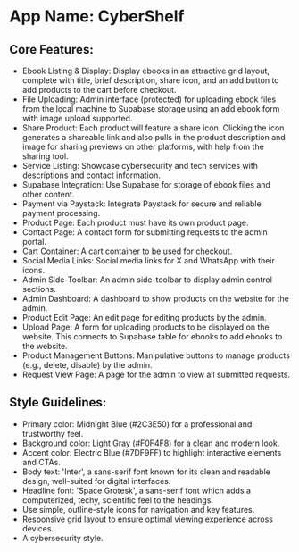 # **App Name**: CyberShelf

## Core Features:

- Ebook Listing & Display: Display ebooks in an attractive grid layout, complete with title, brief description, share icon, and an add button to add products to the cart before checkout.
- File Uploading: Admin interface (protected) for uploading ebook files from the local machine to Supabase storage using an add ebook form with image upload supported.
- Share Product: Each product will feature a share icon. Clicking the icon generates a shareable link and also pulls in the product description and image for sharing previews on other platforms, with help from the sharing tool.
- Service Listing: Showcase cybersecurity and tech services with descriptions and contact information.
- Supabase Integration: Use Supabase for storage of ebook files and other content.
- Payment via Paystack: Integrate Paystack for secure and reliable payment processing.
- Product Page: Each product must have its own product page.
- Contact Page: A contact form for submitting requests to the admin portal.
- Cart Container: A cart container to be used for checkout.
- Social Media Links: Social media links for X and WhatsApp with their icons.
- Admin Side-Toolbar: An admin side-toolbar to display admin control sections.
- Admin Dashboard: A dashboard to show products on the website for the admin.
- Product Edit Page: An edit page for editing products by the admin.
- Upload Page: A form for uploading products to be displayed on the website. This connects to Supabase table for ebooks to add ebooks to the website.
- Product Management Buttons: Manipulative buttons to manage products (e.g., delete, disable) by the admin.
- Request View Page: A page for the admin to view all submitted requests.

## Style Guidelines:

- Primary color: Midnight Blue (#2C3E50) for a professional and trustworthy feel.
- Background color: Light Gray (#F0F4F8) for a clean and modern look.
- Accent color: Electric Blue (#7DF9FF) to highlight interactive elements and CTAs.
- Body text: 'Inter', a sans-serif font known for its clean and readable design, well-suited for digital interfaces.
- Headline font: 'Space Grotesk', a sans-serif font which adds a computerized, techy, scientific feel to the headings.
- Use simple, outline-style icons for navigation and key features.
- Responsive grid layout to ensure optimal viewing experience across devices.
- A cybersecurity style.